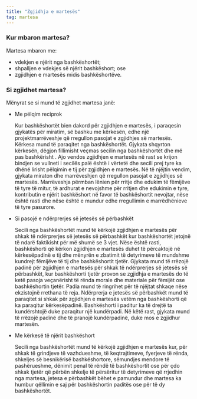 ```yaml
---
title: "Zgjidhja e martesës"
tag: martesa
---
```


### Kur mbaron martesa?

Martesa mbaron me:

* vdekjen e njërit nga bashkëshortët;
* shpalljen e vdekjes së njërit bashkëshort; ose
* zgjidhjen e martesës midis bashkëshortëve.

### Si zgjidhet martesa?

Mënyrat se si mund të zgjidhet martesa janë:

* Me pëlqim reciprok

  Kur bashkëshortët bien dakord për zgjidhjen e martesës, i paraqesin gjykatës për miratim, së bashku me kërkesën, edhe një projektmarrëveshje që rregullon pasojat e zgjidhjes së martesës. Kërkesa mund të paraqitet nga bashkëshortët. Gjykata shqyrton kërkesën, dëgjon fillimisht veçmas secilin nga bashkëshortët dhe më pas bashkërisht . Ajo vendos zgjidhjen e martesës në rast se krijon bindjen se vullneti i secilës palë është i vërtetë dhe secili prej tyre ka dhënë lirisht pëlqimin e tij për zgjidhjen e martesës. Në të njëjtin vendim, gjykata miraton dhe marrëveshjen që rregullon pasojat e zgjidhjes së martesës. Marrëveshja përmban lënien për rritje dhe edukim të fëmijëve të tyre të mitur, të ardhurat e nevojshme për rritjen dhe edukimin e tyre, kontributin e njërit bashkëshort në favor të bashkëshortit nevojtar, nëse është rasti dhe nëse është e mundur edhe rregullimin e marrëdhënieve të tyre pasurore.

* Si pasojë e ndërprerjes së jetesës së përbashkët

  Secili nga bashkëshortët mund të kërkojë zgjidhjen e martesës për shkak të ndërprerjes së jetesës së përbashkët kur bashkëshortët jetojnë të ndarë faktikisht për më shumë se 3 vjet. Nëse është rasti, bashkëshorti që kërkon zgjidhjen e martesës duhet të përcaktojë në kërkesëpadinë e tij dhe mënyrën e zbatimit të detyrimeve të mundshme kundrejt fëmijëve të tij dhe bashkëshortit tjetër. Gjykata mund të rrëzojë padinë për zgjidhjen e martesës për shkak të ndërprerjes së jetesës së përbashkët, kur bashkëshorti tjetër provon se zgjidhja e martesës do të ketë pasoja veçanërisht të rënda morale dhe materiale për fëmijët ose bashkëshortin tjetër. Padia mund të ringrihet për të njëjtat shkaqe nëse ekzistojnë rrethana të reja. Ndërprerja e jetesës së përbashkët mund të paraqitet si shkak për zgjidhjen e martesës vetëm nga bashkëshorti që ka paraqitur kërkesëpadinë. Bashkëshorti i paditur ka të drejtë ta kundërshtojë duke paraqitur një kundërpadi. Në këtë rast, gjykata mund të rrëzojë padinë dhe të pranojë kundërpadinë, duke mos e zgjidhur martesën.

* Me kërkesë të njërit bashkëshort

  Secili nga bashkëshortët mund të kërkojë zgjidhjen e martesës kur, për shkak të grindjeve të vazhdueshme, të keqtrajtimeve, fyerjeve të rënda, shkeljes së besnikërisë bashkëshortore, sëmundjes mendore të pashërueshme, dënimit penal të rëndë të bashkëshortit ose për çdo shkak tjetër që përbën shkelje të përsëritur të detyrimeve që rrjedhin nga martesa, jetesa e përbashkët bëhet e pamundur dhe martesa ka humbur qëllimin e saj për bashkëshortin paditës ose për të dy bashkëshortët.
